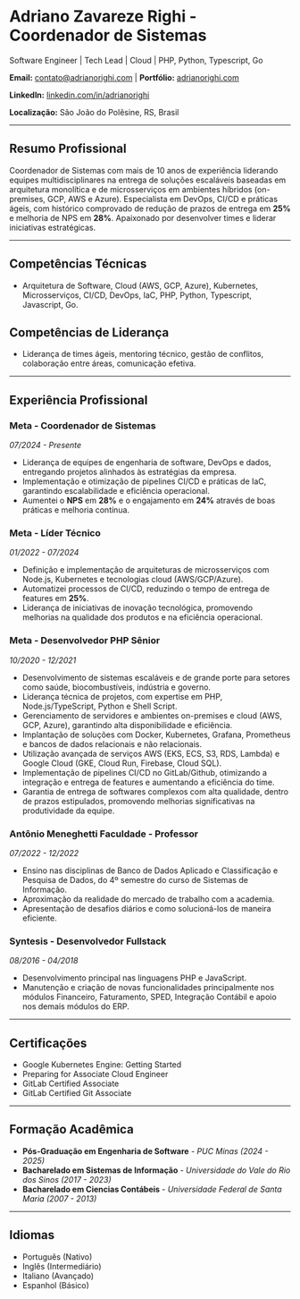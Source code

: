 # Adriano Zavareze Righi - Coordenador de Sistemas

Software Engineer | Tech Lead | Cloud | PHP, Python, Typescript, Go


**Email:** contato@adrianorighi.com | **Portfólio:** [adrianorighi.com](https://adrianorighi.com)

**LinkedIn:** [linkedin.com/in/adrianorighi](https://linkedin.com/in/adrianorighi)

**Localização:** São João do Polêsine, RS, Brasil  

---

## Resumo Profissional
Coordenador de Sistemas com mais de 10 anos de experiência liderando equipes multidisciplinares na entrega de soluções escaláveis baseadas em arquitetura monolítica e de microsserviços em ambientes híbridos (on-premises, GCP, AWS e Azure). Especialista em DevOps, CI/CD e práticas ágeis, com histórico comprovado de redução de prazos de entrega em **25%** e melhoria de NPS em **28%**. Apaixonado por desenvolver times e liderar iniciativas estratégicas.

---

## Competências Técnicas  
- Arquitetura de Software, Cloud (AWS, GCP, Azure), Kubernetes, Microsserviços, CI/CD, DevOps, IaC, PHP, Python, Typescript, Javascript, Go. 

## Competências de Liderança  
- Liderança de times ágeis, mentoring técnico, gestão de conflitos, colaboração entre áreas, comunicação efetiva.

---

## Experiência Profissional  

### **Meta - Coordenador de Sistemas**  
*07/2024 - Presente*  
- Liderança de equipes de engenharia de software, DevOps e dados, entregando projetos alinhados às estratégias da empresa.  
- Implementação e otimização de pipelines CI/CD e práticas de IaC, garantindo escalabilidade e eficiência operacional.  
- Aumentei o **NPS** em **28%** e o engajamento em **24%** através de boas práticas e melhoria contínua.  

### **Meta - Líder Técnico**  
*01/2022 - 07/2024*  
- Definição e implementação de arquiteturas de microsserviços com Node.js, Kubernetes e tecnologias cloud (AWS/GCP/Azure).  
- Automatizei processos de CI/CD, reduzindo o tempo de entrega de features em **25%**.  
- Liderança de iniciativas de inovação tecnológica, promovendo melhorias na qualidade dos produtos e na eficiência operacional.

### **Meta - Desenvolvedor PHP Sênior**  
*10/2020 - 12/2021*  
- Desenvolvimento de sistemas escaláveis e de grande porte para setores como saúde, biocombustíveis, indústria e governo.
- Liderança técnica de projetos, com expertise em PHP, Node.js/TypeScript, Python e Shell Script.
- Gerenciamento de servidores e ambientes on-premises e cloud (AWS, GCP, Azure), garantindo alta disponibilidade e eficiência.
- Implantação de soluções com Docker, Kubernetes, Grafana, Prometheus e bancos de dados relacionais e não relacionais.
- Utilização avançada de serviços AWS (EKS, ECS, S3, RDS, Lambda) e Google Cloud (GKE, Cloud Run, Firebase, Cloud SQL).
- Implementação de pipelines CI/CD no GitLab/Github, otimizando a integração e entrega de features e aumentando a eficiência do time.
- Garantia de entrega de softwares complexos com alta qualidade, dentro de prazos estipulados, promovendo melhorias significativas na produtividade da equipe.

### **Antônio Meneghetti Faculdade - Professor**
*07/2022 - 12/2022*
- Ensino nas disciplinas de Banco de Dados Aplicado e Classificação e Pesquisa de Dados, do 4º semestre do curso de Sistemas de Informação.
- Aproximação da realidade do mercado de trabalho com a academia.
- Apresentação de desafios diários e como solucioná-los de maneira eficiente.

### **Syntesis - Desenvolvedor Fullstack**
*08/2016 - 04/2018*
- Desenvolvimento principal nas linguagens PHP e JavaScript.
- Manutenção e criação de novas funcionalidades principalmente nos módulos Financeiro, Faturamento, SPED, Integração Contábil e apoio nos demais módulos do ERP.

---

## Certificações  
- Google Kubernetes Engine: Getting Started  
- Preparing for Associate Cloud Engineer  
- GitLab Certified Associate  
- GitLab Certified Git Associate  

---

## Formação Acadêmica  
- **Pós-Graduação em Engenharia de Software** - *PUC Minas (2024 - 2025)*  
- **Bacharelado em Sistemas de Informação** - *Universidade do Vale do Rio dos Sinos (2017 - 2023)*  
- **Bacharelado em Ciencias Contábeis** - *Universidade Federal de Santa Maria (2007 - 2013)*  
---

## Idiomas  
- Português (Nativo)  
- Inglês (Intermediário)  
- Italiano (Avançado)  
- Espanhol (Básico)  
